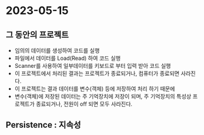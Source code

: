 # 2023-05-15

## 그 동안의 프로젝트
* 임의의 데이터를 생성하여 코드를 실행
* 파일에서 데이터를 Load(Read) 하여 코드 실행
* Scanner를 사용하여 일부데이터를 키보드로 부터 입력 받아 코드 실행
* 이 프로젝트에서 처리된 결과는 프로젝트가 종료되거나, 컴퓨터가 종료되면 사라진다.
* 이 프로젝트는 결과 데이터를 변수(객체) 등에 저장하여 처리 하기 때문에
* 변수(객체)에 저장된 데이터는 주 기억장치에 저장이 되며, 주 기억장치의 특성상 프로젝트가 종료되거나, 전원이 off 되면 모두 사라진다.

## Persistence : 지속성